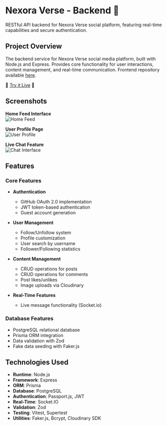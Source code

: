 # Nexora Verse - Backend 🚀

RESTful API backend for Nexora Verse social platform, featuring real-time capabilities and secure authentication.

## Project Overview

The backend service for Nexora Verse social media platform, built with Node.js and Express. Provides core functionality for user interactions, content management, and real-time communication. Frontend repository available [here](https://github.com/oxamyt/nexora-verse-frontend).

🚀 [Try it Live](https://nexora-verse.netlify.app/) 🚀

## Screenshots

**Home Feed Interface**  
![Home Feed](https://res.cloudinary.com/dehoidlo0/image/upload/v1742149302/nexora%20images/zodu8pgucvhvh4cqmiji.png)

**User Profile Page**  
![User Profile](https://res.cloudinary.com/dehoidlo0/image/upload/v1742149301/nexora%20images/poahietxrf65nfujukko.png)

**Live Chat Feature**  
![Chat Interface](https://res.cloudinary.com/dehoidlo0/image/upload/v1742149301/nexora%20images/be6icix0tyqa3xgrfdtg.png)

## Features

### Core Features

- **Authentication**

  - GitHub OAuth 2.0 implementation
  - JWT token-based authentication
  - Guest account generation

- **User Management**

  - Follow/Unfollow system
  - Profile customization
  - User search by username
  - Follower/Following statistics

- **Content Management**

  - CRUD operations for posts
  - CRUD operations for comments
  - Post likes/unlikes
  - Image uploads via Cloudinary

- **Real-Time Features**
  - Live message functionality (Socket.io)

### Database Features

- PostgreSQL relational database
- Prisma ORM integration
- Data validation with Zod
- Fake data seeding with Faker.js

## Technologies Used

- **Runtime**: Node.js
- **Framework**: Express
- **ORM**: Prisma
- **Database**: PostgreSQL
- **Authentication**: Passport.js, JWT
- **Real-Time**: Socket.IO
- **Validation**: Zod
- **Testing**: Vitest, Supertest
- **Utilities**: Faker.js, Bcrypt, Cloudinary SDK
